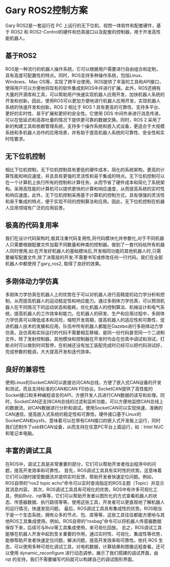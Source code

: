 # Gary ROS2控制方案

Gary ROS2是一套运行在 PC 上运行的无下位机、视控一体软件和配套硬件，基于 ROS2 和 ROS2-Control的硬件和仿真接口以及配套的控制器，用于开发高性能机器人。

## 基于ROS2
ROS是一种流行的机器人操作系统，它可以根据用户需要进行自由组合和定制，具有高度可配置性的特点。同时，ROS支持多种操作系统，包括Linux、Windows、Mac OS等，实现了跨平台使用。ROS提供了丰富的工具和API接口，使得用户可以方便地将现有的软件集成到ROS中并进行扩展。此外，ROS还拥有大量的开源库和工具，可以帮助用户快速实现机器人应用开发，加快机器人系统的开发和创新。因此，使用ROS可以更加方便地进行机器人应用开发，实现机器人系统的快速开发和创新。ROS 2 相比于 ROS 1 具有更高的可靠性、支持多平台、更好的实时性、易于扩展和更好的安全性。它使用 DDS 中间件来进行消息传递，可以在低延迟和高吞吐量的情况下提供更可靠的数据交换。同时，ROS 2 采用了新的构建工具和依赖管理系统，支持多个操作系统和嵌入式设备，更适合于大规模系统和多机器人协作的应用场景，并有助于提高机器人系统的可靠性、安全性和实时性要求。

## 无下位机控制
相比下位机控制，无下位机控制具有更低的硬件成本，简化的系统架构，更高的计算性能和响应速度，并且具有更强的灵活性和易于集成的特点。无下位机控制可以在一个计算机上执行所有的控制和计算任务，从而节省了硬件成本和简化了系统架构。采用高性能的计算机可以提供更快的计算和响应速度，从而提高系统的实时性和响应速度。此外，无下位机控制采用基于计算机的控制方式，具有很强的灵活性和易于集成的特点，便于实现不同的控制算法和应用。因此，无下位机控制在机器人应用领域有广泛的应用前景。

## 极高的代码复用率
我们在设计代码架构时,极其注重代码复用性,将代码模块化并参数化,对于不同机器人只需要根据配置文件加载不同数量和种类的控制器。做到了一套代码给所有机器人同时使用,如:在开发好机器人的基础模块后,开发相同功能的其他机器人时,只需要编写配置文件,除了决策层的开发,不需要书写或修改任何一行代码。我们在全部机器人中都使用了gary_ros2, 取得了良好的效果。

## 多刚体动力学仿真
多刚体力学仿真在机器人上的优势在于可以对机器人进行高精度的动力学分析和控制，从而提高机器人的运动稳定性和响应能力。通过多刚体力学仿真，可以预测机器人在不同情况下的运动状态和能耗，优化机器人的控制算法、机械设计和电气系统，提高机器人的工作效率和能力。在机器人的研发、生产和应用过程中，多刚体力学仿真可以降低成本和风险，缩短开发周期，提高机器人的适应性和可靠性，促进机器人技术的发展和应用。队伍中所有机器人都能在Gazebo进行多刚体动力学仿真，且仿真和实际运行的代码不需要相互移植，是同一份代码甚至同一个二进制文件。除了发射控制器，其他模块和控制器在开发时均会在仿真中调试和测试，打断点时可以做到时间暂停，在机械还没有加工装配完成时已经可以把代码测试好，完成参数的粗调，大大提高开发和迭代效率。

## 良好的兼容性
使用Linux的SocketCAN可以直接访问CAN总线，方便了嵌入式CAN设备的开发和测试，而且支持标准的CAN和CAN FD协议。SocketCAN提供了高性能的Socket接口和多种编程语言的API，方便开发人员进行CAN数据的读写和处理。同时，SocketCAN还支持CAN总线的过滤和监听功能，可以方便地监控CAN总线上的数据流，对CAN数据进行分析和调试。使用SocketCAN可以实现快速、准确的CAN通信，提高嵌入式系统的稳定性和可靠性。硬件接口基于Linux的SocketCAN和sysfs，意味着可以在带有CAN接口的嵌入式开发板上运行，同时我们还制作了usb转CAN设备，从而支持在任意PC平台上面运行，如：Intel NUC和笔记本电脑。

## 丰富的调试工具
在ROS中，调试工具是非常重要的部分，它们可以帮助开发者找出程序中的问题，提高开发效率和可靠性。 首先，ROS调试工具具有实时性的优势。这意味着它们可以随时接受数据流并提供实时反馈，帮助开发者快速定位问题。例如，ROS自带的“ros2 topic echo”命令可以实时查询指定的ROS主题（Topic）并显示其消息内容。 其次，ROS调试工具具有可视化的优势。ROS中有许多可视化工具，例如Rviz、rqt等等，它们可以帮助开发者以图形化的方式查看机器人的状态、传感器数据、执行路径等等。使用这些工具，开发者可以更直观地了解机器人的运行情况，快速发现问题。 最后，ROS调试工具具有集成性的优势。ROS相当于是一个生态系统，拥有众多的节点、包、库等等，这些工具往往都能方便地与其他ROS工具集成使用。例如，ROS自带的“rosbag”命令可以将机器人传感器数据保存下来，后续可与Rviz等工具集成使用，来可视化回放。 总之，ROS调试工具能够在机器人开发中起到至关重要的作用，通过实时性、可视化、集成性等优势，能够帮助开发者快速定位问题，解决问题，提高开发效率和可靠性。依托 ROS 生态，可以使用多种可视化调试工具，对电机数据，计算结果和图像远程查看。还可以使用 dynamic_reconﬁgure 进行动态调参。展示了我们搭建的调试界面，由 rqt 的支持，我们不需要编写代码就可以构建自己的调试图形界面。
